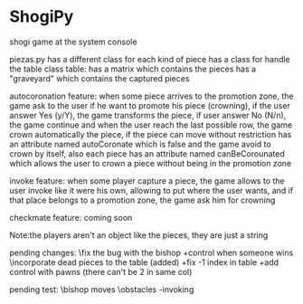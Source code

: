 # ShogiPy
shogi game at the system console

piezas.py
has a different class for each kind of piece
has a class for handle the table
  class table:
    has a matrix which contains the pieces
    has a "graveyard" which contains the captured pieces

autocoronation feature:
  when some piece arrives to the promotion zone, the game ask to the user if he want to promote his piece (crowning), if the user answer Yes (y/Y), the game transforms the piece, if user answer No (N/n), the game continue and when the user reach the last possible row, the game crown automatically the piece, if the piece can move without restriction has an attribute named autoCoronate which is false and the game avoid to crown by itself, also each piece has an attribute named canBeCorounated which allows the user to crown a piece without being in the promotion zone

invoke feature:
  when some player capture a piece, the game allows to the user invoke like it were his own, allowing to put where the user wants, and if that place belongs to a promotion zone, the game ask him for crowning

checkmate feature:
  coming soon



Note:the players aren't an object like the pieces, they are just a string

pending changes:
  \\fix the bug with the bishop
  +control when someone wins
  \\incorporate dead pieces to the table (added)
  +fix -1 index in table 
  +add control with pawns (there can't be 2 in same col)

pending test:
  \\bishop moves
  \\obstacles
  -invoking